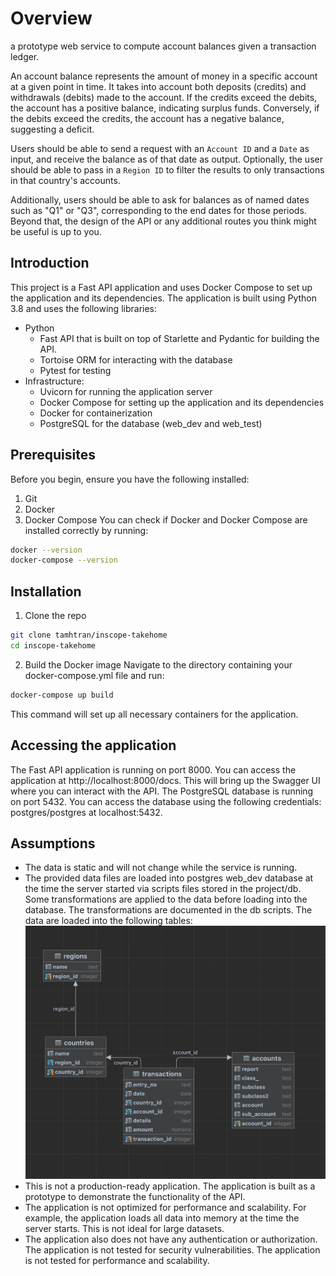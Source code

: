 # Overview

 a prototype web service to compute account balances given a transaction ledger.

An account balance represents the amount of money in a specific account at a given point in time. It takes into account both deposits (credits) and withdrawals (debits) made to the account. If the credits exceed the debits, the account has a positive balance, indicating surplus funds. Conversely, if the debits exceed the credits, the account has a negative balance, suggesting a deficit.

Users should be able to send a request with an `Account ID` and a `Date` as input, and receive the balance as of that date as output. Optionally, the user should be able to pass in a `Region ID` to filter the results to only transactions in that country's accounts.

Additionally, users should be able to ask for balances as of named dates such as "Q1" or "Q3", corresponding to the end dates for those periods. Beyond that, the design of the API or any additional routes you think might be useful is up to you.


## Introduction
This project is a Fast API application and uses Docker Compose to set up the application and its dependencies. The application is built using Python 3.8 and uses the following libraries:
- Python
  - Fast API that is built on top of Starlette and Pydantic for building the API. 
  - Tortoise ORM for interacting with the database
  - Pytest for testing
- Infrastructure:
  - Uvicorn for running the application server
  - Docker Compose for setting up the application and its dependencies
  - Docker for containerization
  - PostgreSQL for the database (web_dev and web_test)

## Prerequisites
Before you begin, ensure you have the following installed:
1. Git
1. Docker
1. Docker Compose
You can check if Docker and Docker Compose are installed correctly by running:
```bash
docker --version
docker-compose --version
```
## Installation
1. Clone the repo
```bash
git clone tamhtran/inscope-takehome
cd inscope-takehome
```
2. Build the Docker image
Navigate to the directory containing your docker-compose.yml file and run:
```bash
docker-compose up build
```
This command will set up all necessary containers for the application.

## Accessing the application
The Fast API application is running on port 8000. You can access the application at http://localhost:8000/docs. This will bring up the Swagger UI where you can interact with the API.
The PostgreSQL database is running on port 5432. You can access the database using the following credentials: postgres/postgres at localhost:5432.



## Assumptions
* The data is static and will not change while the service is running.
* The provided data files are loaded into postgres web_dev database at the time the server started via scripts files stored in the project/db. Some transformations are applied to the data before loading into the database. The transformations are documented in the db scripts. The data are loaded into the following tables:
![img.png](img.png)
* This is not a production-ready application. The application is built as a prototype to demonstrate the functionality of the API.
* The application is not optimized for performance and scalability. For example, the application loads all data into memory at the time the server starts. This is not ideal for large datasets. 
* The application also does not have any authentication or authorization. The application is not tested for security vulnerabilities. The application is not tested for performance and scalability.

